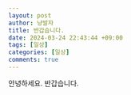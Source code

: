 ```yaml
---
layout: post
author: 냥발자
title: 반갑습니다.
date: 2024-03-24 22:43:44 +09:00
tags: [일상]
categories: [일상]
comments: true
---
```

안녕하세요. 반갑습니다.

